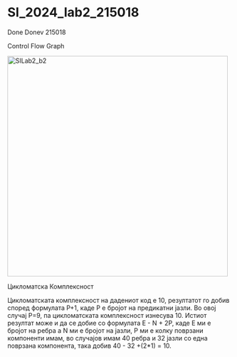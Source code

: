 # SI_2024_lab2_215018
Done Donev 215018

Control Flow Graph

<img width="495" alt="SILab2_b2" src="https://github.com/DoneDonev/SI_2024_lab2_215018/assets/108617879/ed8fd450-835f-4734-b843-3231101899c4">




Цикломатска Комплексност

Цикломатската комплексност на дадениот код е 10, резултатот го добив според формулата P+1, каде P е бројот на предикатни јазли. Во овој случај P=9, па цикломатската комплексност изнесува 10.
Истиот резултат може и да се добие со формулата E - N + 2P, каде E ми е бројот на ребра a N ми е бројот на јазли, P ми е колку поврзани компоненти имам, во случајов имам 40 ребра и 32 јазли
со една поврзана компонента, така добив 40 - 32 +(2*1) = 10.
